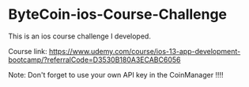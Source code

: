 # ByteCoin-ios-Course-Challenge

This is an ios course challenge I developed.

Course link: https://www.udemy.com/course/ios-13-app-development-bootcamp/?referralCode=D3530B180A3ECABC6056

Note: Don't forget to use your own API key in the CoinManager !!!!
